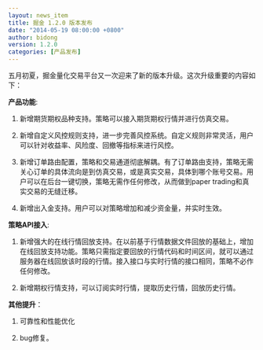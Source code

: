 ```yaml
---
layout: news_item
title: 掘金 1.2.0 版本发布
date: "2014-05-19 08:00:00 +0800"
author: bidong
version: 1.2.0
categories: [产品发布]
---
```



五月初夏，掘金量化交易平台又一次迎来了新的版本升级。这次升级重要的内容如下：

**产品功能**:

1. 新增期货期权品种支持。策略可以接入期货期权行情并进行仿真交易。

2. 新增自定义风控规则支持，进一步完善风控系统。自定义规则非常灵活，用户可以针对收益率、风险度、回撤等指标来进行风控。

3. 新增订单路由配置，策略和交易通道彻底解耦。有了订单路由支持，策略无需关心订单的具体流向是到仿真交易，或是真实交易，具体到哪个账号交易。用户可以在后台一键切换，策略无需作任何修改，从而做到paper trading和真实交易的无缝迁移。

4. 新增出入金支持。用户可以对策略增加和减少资金量，并实时生效。

**策略API接入**:

1. 新增强大的在线行情回放支持。在以前基于行情数据文件回放的基础上，增加在线回放支持功能。策略只需指定要回放的行情代码和时间区间，就可以通过服务器在线回放该时段的行情。接入接口与实时行情的接口相同，策略不必作任何修改。

2. 新增期权行情支持，可以订阅实时行情，提取历史行情，回放历史行情。

**其他提升**：

1. 可靠性和性能优化

2. bug修复。
